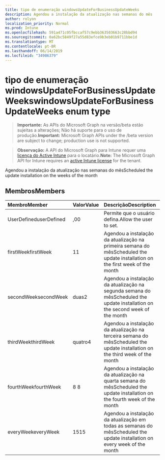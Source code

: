 ```yaml
---
title: tipo de enumeração windowsUpdateForBusinessUpdateWeeks
description: Agendou a instalação da atualização nas semanas do mês
author: rolyon
localization_priority: Normal
ms.prod: Intune
ms.openlocfilehash: 591a471c05fbccaf57c9ebb363503663c28bbd94
ms.sourcegitcommit: 0a62bc5849f27a55d83efce9b3eb01b9711bbe1d
ms.translationtype: MT
ms.contentlocale: pt-BR
ms.lasthandoff: 06/14/2019
ms.locfileid: "34986379"
---
```

# <a name="windowsupdateforbusinessupdateweeks-enum-type"></a><span data-ttu-id="a7fb3-103">tipo de enumeração windowsUpdateForBusinessUpdateWeeks</span><span class="sxs-lookup"><span data-stu-id="a7fb3-103">windowsUpdateForBusinessUpdateWeeks enum type</span></span>

> <span data-ttu-id="a7fb3-104">**Importante:** As APIs do Microsoft Graph na versão/beta estão sujeitas a alterações; Não há suporte para o uso de produção.</span><span class="sxs-lookup"><span data-stu-id="a7fb3-104">**Important:** Microsoft Graph APIs under the /beta version are subject to change; production use is not supported.</span></span>

> <span data-ttu-id="a7fb3-105">**Observação:** A API do Microsoft Graph para Intune requer uma [licença do Active Intune](https://go.microsoft.com/fwlink/?linkid=839381) para o locatário.</span><span class="sxs-lookup"><span data-stu-id="a7fb3-105">**Note:** The Microsoft Graph API for Intune requires an [active Intune license](https://go.microsoft.com/fwlink/?linkid=839381) for the tenant.</span></span>

<span data-ttu-id="a7fb3-106">Agendou a instalação da atualização nas semanas do mês</span><span class="sxs-lookup"><span data-stu-id="a7fb3-106">Scheduled the update installation on the weeks of the month</span></span>

## <a name="members"></a><span data-ttu-id="a7fb3-107">Membros</span><span class="sxs-lookup"><span data-stu-id="a7fb3-107">Members</span></span>
|<span data-ttu-id="a7fb3-108">Membro</span><span class="sxs-lookup"><span data-stu-id="a7fb3-108">Member</span></span>|<span data-ttu-id="a7fb3-109">Valor</span><span class="sxs-lookup"><span data-stu-id="a7fb3-109">Value</span></span>|<span data-ttu-id="a7fb3-110">Descrição</span><span class="sxs-lookup"><span data-stu-id="a7fb3-110">Description</span></span>|
|:---|:---|:---|
|<span data-ttu-id="a7fb3-111">UserDefined</span><span class="sxs-lookup"><span data-stu-id="a7fb3-111">userDefined</span></span>|<span data-ttu-id="a7fb3-112">,0</span><span class="sxs-lookup"><span data-stu-id="a7fb3-112">0</span></span>|<span data-ttu-id="a7fb3-113">Permite que o usuário defina.</span><span class="sxs-lookup"><span data-stu-id="a7fb3-113">Allow the user to set.</span></span>|
|<span data-ttu-id="a7fb3-114">firstWeek</span><span class="sxs-lookup"><span data-stu-id="a7fb3-114">firstWeek</span></span>|<span data-ttu-id="a7fb3-115">1</span><span class="sxs-lookup"><span data-stu-id="a7fb3-115">1</span></span>|<span data-ttu-id="a7fb3-116">Agendou a instalação da atualização na primeira semana do mês</span><span class="sxs-lookup"><span data-stu-id="a7fb3-116">Scheduled the update installation on the first week of the month</span></span>|
|<span data-ttu-id="a7fb3-117">secondWeek</span><span class="sxs-lookup"><span data-stu-id="a7fb3-117">secondWeek</span></span>|<span data-ttu-id="a7fb3-118">duas</span><span class="sxs-lookup"><span data-stu-id="a7fb3-118">2</span></span>|<span data-ttu-id="a7fb3-119">Agendou a instalação da atualização na segunda semana do mês</span><span class="sxs-lookup"><span data-stu-id="a7fb3-119">Scheduled the update installation on the second week of the month</span></span>|
|<span data-ttu-id="a7fb3-120">thirdWeek</span><span class="sxs-lookup"><span data-stu-id="a7fb3-120">thirdWeek</span></span>|<span data-ttu-id="a7fb3-121">quatro</span><span class="sxs-lookup"><span data-stu-id="a7fb3-121">4</span></span>|<span data-ttu-id="a7fb3-122">Agendou a instalação da atualização na terceira semana do mês</span><span class="sxs-lookup"><span data-stu-id="a7fb3-122">Scheduled the update installation on the third week of the month</span></span>|
|<span data-ttu-id="a7fb3-123">fourthWeek</span><span class="sxs-lookup"><span data-stu-id="a7fb3-123">fourthWeek</span></span>|<span data-ttu-id="a7fb3-124">8 </span><span class="sxs-lookup"><span data-stu-id="a7fb3-124">8</span></span>|<span data-ttu-id="a7fb3-125">Agendou a instalação da atualização na quarta semana do mês</span><span class="sxs-lookup"><span data-stu-id="a7fb3-125">Scheduled the update installation on the fourth week of the month</span></span>|
|<span data-ttu-id="a7fb3-126">everyWeek</span><span class="sxs-lookup"><span data-stu-id="a7fb3-126">everyWeek</span></span>|<span data-ttu-id="a7fb3-127">15</span><span class="sxs-lookup"><span data-stu-id="a7fb3-127">15</span></span>|<span data-ttu-id="a7fb3-128">Agendou a instalação da atualização em todas as semanas do mês</span><span class="sxs-lookup"><span data-stu-id="a7fb3-128">Scheduled the update installation on every week of the month</span></span>|





